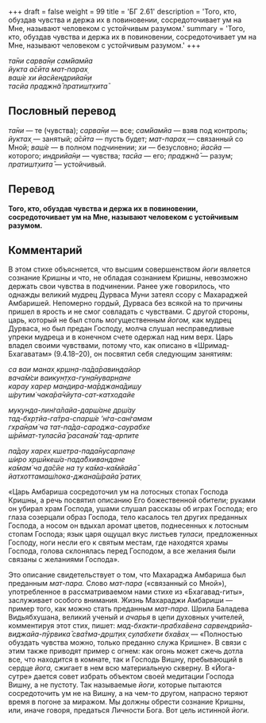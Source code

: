 +++
draft = false
weight = 99
title = 'БГ 2.61'
description = 'Того, кто, обуздав чувства и держа их в повиновении, сосредоточивает ум на Мне, называют человеком с устойчивым разумом.'
summary = 'Того, кто, обуздав чувства и держа их в повиновении, сосредоточивает ум на Мне, называют человеком с устойчивым разумом.'
+++

_та̄ни сарва̄н̣и сам̇йамйа  
йукта а̄сӣта мат-парах̣  
ваш́е хи йасйендрийа̄н̣и  
тасйа праджн̃а̄ пратишт̣хита̄_

## Пословный перевод

_та̄ни_ — те (чувства); _сарва̄н̣и_ — все; _сам̇йамйа_ — взяв под контроль; _йуктах̣_ — занятый; _а̄сӣта_ — пусть будет; _мат_\-_парах̣_ — связанный со Мной; _ваш́е_ — в полном подчинении; _хи_ — безусловно; _йасйа_ — которого; _индрийа̄н̣и_ — чувства; _тасйа_ — его; _праджн̃а̄_ — разум; _пратишт̣хита̄_ — устойчивый.

## Перевод

**Того, кто, обуздав чувства и держа их в повиновении, сосредоточивает ум на Мне, называют человеком с устойчивым разумом.**

## Комментарий

В этом стихе объясняется, что высшим совершенством _йоги_ является сознание Кришны и что, не обладая сознанием Кришны, невозможно держать свои чувства в подчинении. Ранее уже говорилось, что однажды великий мудрец Дурваса Муни затеял ссору с Махараджей Амбаришей. Непомерно гордый, Дурваса без всякой на то причины пришел в ярость и не смог совладать с чувствами. С другой стороны, царь, который не был столь могущественным _йогом,_ как мудрец Дурваса, но был предан Господу, молча слушал несправедливые упреки мудреца и в конечном счете одержал над ним верх. Царь владел своими чувствами, потому что, как описано в «Шримад-Бхагаватам» (9.4.18–20), он посвятил себя следующим занятиям:

_са ваи манах̣ кр̣шн̣а-па̄да̄равиндайор  
вача̄м̇си ваикун̣т̣ха-гун̣а̄нуварн̣ане  
карау харер мандира-ма̄рджана̄дишу  
ш́рутим̇ чака̄ра̄чйута-сат-катходайе_

_мукунда-лин̇га̄лайа-дарш́ане др̣ш́ау  
тад-бхр̣тйа-га̄тра-спарш́е ’н̇га-сан̇гамам  
гхра̄н̣ам̇ ча тат-па̄да-сароджа-саурабхе  
ш́рӣмат-туласйа̄ расана̄м̇ тад-арпите_

_па̄дау харех̣ кшетра-пада̄нусарпан̣е  
ш́иро хр̣шӣкеш́а-пада̄бхивандане  
ка̄мам̇ ча да̄сйе на ту ка̄ма-ка̄мйайа̄  
йатхоттамаш́лока-джана̄ш́райа̄ ратих̣_

«Царь Амбариша сосредоточил ум на лотосных стопах Господа Кришны, а речь посвятил описанию Его божественной обители; руками он убирал храм Господа, ушами слушал рассказы об играх Господа; его глаза созерцали образ Господа, тело касалось тел других преданных Господа, а носом он вдыхал аромат цветов, поднесенных к лотосным стопам Господа; язык царя ощущал вкус листьев _туласи,_ предложенных Господу, ноги несли его к святым местам, где находятся храмы Господа, голова склонялась перед Господом, а все желания были связаны с желаниями Господа».

Это описание свидетельствует о том, что Махараджа Амбариша был преданным _мат-пара._ Слово _мат-пара_ («связанный со Мной»), употребленное в рассматриваемом нами стихе из «Бхагавад-гиты», заслуживает особого внимания. Жизнь Махараджи Амбариши — пример того, как можно стать преданным _мат-пара_. Шрила Баладева Видьябхушана, великий ученый и _ачарья_ в цепи духовных учителей, комментируя этот стих, пишет: _мад-бхакти-прабха̄вена сарвендрийа-виджайа-пӯрвика̄ сва̄тма-др̣шт̣их̣ сулабхети бха̄вах̣_ — «Полностью обуздать чувства можно, только преданно служа Кришне». В связи с этим также приводят пример с огнем: как огонь может сжечь дотла все, что находится в комнате, так и Господь Вишну, пребывающий в сердце _йога,_ сжигает в нем всю материальную скверну. В «Йога-сутре» дается совет избрать объектом своей медитации Господа Вишну, а не пустоту. Так называемые _йоги,_ которые пытаются сосредоточить ум не на Вишну, а на чем-то другом, напрасно теряют время в погоне за миражом. Мы должны обрести сознание Кришны, или, иначе говоря, предаться Личности Бога. Вот цель истинной _йоги._

